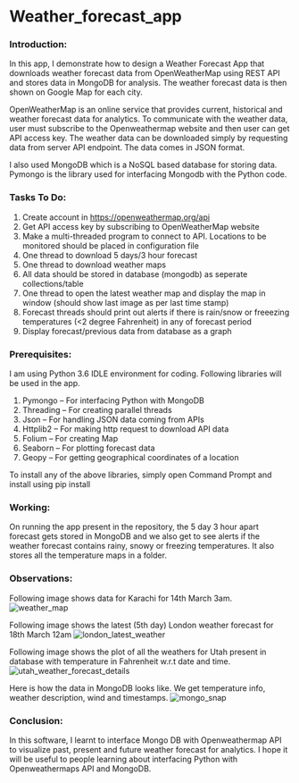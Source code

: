 # Weather_forecast_app

### Introduction:
In this app, I demonstrate how to design a Weather Forecast App that downloads weather forecast data from OpenWeatherMap using REST API and stores data in MongoDB for analysis. The weather forecast data is then shown on Google Map for each city.

OpenWeatherMap is an online service that provides current, historical and weather forecast data for analytics. To communicate with the weather data, user must subscribe to the Openweathermap website and then user can get API access key. The weather data can be downloaded simply by requesting data from server API endpoint. The data comes in JSON format.

I also used MongoDB which is a NoSQL based database for storing data. Pymongo is the library used for interfacing Mongodb with the Python code.

### Tasks To Do:

1. Create account in https://openweathermap.org/api 
2. Get API access key by subscribing to OpenWeatherMap website
3. Make a multi-threaded program to connect to API. Locations to be monitored should be placed in configuration file
4. One thread to download 5 days/3 hour forecast
5. One thread to download weather maps
6. All data should be stored in database (mongodb) as seperate collections/table
7. One thread to open the latest weather map and display the map in window (should show last image as per last time stamp)
8. Forecast threads should print out alerts if there is rain/snow or freeezing temperatures (<2 degree Fahrenheit) in any of forecast period
9. Display forecast/previous data from database as a graph

### Prerequisites:
I am using Python 3.6 IDLE environment for coding.
Following libraries will be used in the app.
1)	Pymongo – For interfacing Python with MongoDB
2)	Threading – For creating parallel threads
3)	Json – For handling JSON data coming from APIs
4)	Httplib2 – For making http request to download API data
5)	Folium – For creating Map
6)	Seaborn – For plotting forecast data
7)	Geopy – For getting geographical coordinates of a location

To install any of the above libraries, simply open Command Prompt and install using
pip install <libraryname>

### Working:
On running the app present in the repository, the 5 day 3 hour apart forecast gets stored in MongoDB and we also get to see alerts if the weather forecast contains rainy, snowy or freezing temperatures. It also stores all the temperature maps in a folder. 

### Observations:
Following image shows data for Karachi for 14th March 3am.
![weather_map](https://user-images.githubusercontent.com/41015749/76582965-df7b4280-64a5-11ea-8c4c-2651c567d149.png)

Following image shows the latest (5th day) London weather forecast for 18th March 12am
![london_latest_weather](https://user-images.githubusercontent.com/41015749/76582969-e1450600-64a5-11ea-8811-6fcd8e2a5bb6.jpg)

Following image shows the plot of all the weathers for Utah present in database with temperature in Fahrenheit w.r.t date and time.
![utah_weather_forecast_details](https://user-images.githubusercontent.com/41015749/76582971-e30ec980-64a5-11ea-96ed-c2ec9ea2648f.jpg)

Here is how the data in MongoDB looks like. We get temperature info, weather description, wind and timestamps.
![mongo_snap](https://user-images.githubusercontent.com/41015749/76583221-9bd50880-64a6-11ea-8cfe-04e3a5f99df1.jpg)

### Conclusion:
In this software, I learnt to interface Mongo DB with Openweathermap API to visualize past, present and future weather forecast for analytics. I hope it will be useful to people learning about interfacing Python with Openweathermaps API and MongoDB.
